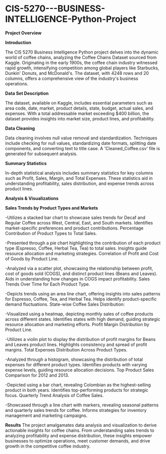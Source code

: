 # CIS-5270---BUSINESS-INTELLIGENCE-Python-Project

**Project Overview**

**Introduction**

The CIS 5270 Business Intelligence Python project delves into the dynamic world of coffee chains, analyzing the Coffee Chains Dataset sourced from Kaggle. 
Originating in the early 1900s, the coffee chain industry witnessed rapid growth, intensifying competition among global players like Starbucks, Dunkin' Donuts, and McDonald's. 
The dataset, with 4248 rows and 20 columns, offers a comprehensive view of the industry's business operations.

**Data Set Description**

The dataset, available on Kaggle, includes essential parameters such as area code, date, market, product details, state, budget, actual sales, and expenses. 
With a total addressable market exceeding $400 billion, the dataset provides insights into market size, product lines, and profitability.

**Data Cleaning**

Data cleaning involves null value removal and standardization. Techniques include checking for null values, standardizing date formats, splitting date components, and converting text to title case. 
A 'Cleaned_Coffee.csv' file is generated for subsequent analysis.

**Summary Statistics**

In-depth statistical analysis includes summary statistics for key columns such as Profit, Sales, Margin, and Total Expenses. 
These statistics aid in understanding profitability, sales distribution, and expense trends across product lines.

**Analysis & Visualizations**

**Sales Trends by Product Types and Markets**

-Utilizes a stacked bar chart to showcase sales trends for Decaf and Regular Coffee across West, Central, East, and South markets.
 Identifies market-specific preferences and product contributions.
 Percentage Contribution of Product Types to Total Sales.

-Presented through a pie chart highlighting the contribution of each product type (Espresso, Coffee, Herbal Tea, Tea) to total sales.
 Insights guide resource allocation and marketing strategies.
 Correlation of Profit and Cost of Goods by Product Line.

-Analyzed via a scatter plot, showcasing the relationship between profit, cost of goods sold (COGS), and distinct product lines (Beans and Leaves).
 Aids in understanding how changes in COGS impact profitability.
 Sales Trends Over Time for Each Product Type.

-Depicts trends using an area line chart, offering insights into sales patterns for Espresso, Coffee, Tea, and Herbal Tea.
 Helps identify product-specific demand fluctuations.
 State-wise Coffee Sales Distribution:

-Visualized using a heatmap, depicting monthly sales of coffee products across different states.
 Identifies states with high demand, guiding strategic resource allocation and marketing efforts.
 Profit Margin Distribution by Product Line.

-Utilizes a violin plot to display the distribution of profit margins for Beans and Leaves product lines.
 Highlights consistency and spread of profit margins.
 Total Expenses Distribution Across Product Types.

-Analyzed through a histogram, showcasing the distribution of total expenses for different product types.
 Identifies products with varying expense levels, guiding resource allocation decisions.
 Top Product Sales Comparison for 2012 and 2013.

-Depicted using a bar chart, revealing Colombian as the highest-selling product in both years.
 Identifies top-performing products for strategic focus.
 Quarterly Trend Analysis of Coffee Sales.

-Showcased through a line chart with markers, revealing seasonal patterns and quarterly sales trends for coffee.
 Informs strategies for inventory management and marketing campaigns.
 
**Results**
 The project amalgamates data analysis and visualization to derive actionable insights for coffee chains.
 From understanding sales trends to analyzing profitability and expense distribution, these insights empower businesses to optimize operations, meet customer demands, and drive growth in the competitive coffee industry.
